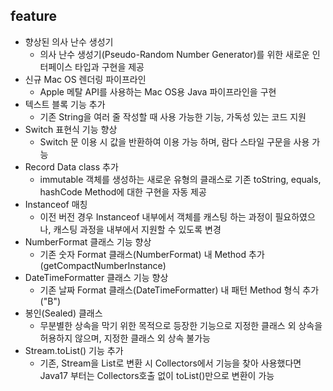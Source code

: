 ## feature
- 향상된 의사 난수 생성기 
  - 의사 난수 생성기(Pseudo-Random Number Generator)를 위한 새로운 인터페이스 타입과 구현을 제공
- 신규 Mac OS 렌더링 파이프라인
  - Apple 메탈 API를 사용하는 Mac OS용 Java 파이프라인을 구현
- 텍스트 블록 기능 추가
  - 기존 String을 여러 줄 작성할 때 사용 가능한 기능, 가독성 있는 코드 지원
- Switch 표현식 기능 향상
  - Switch 문 이용 시 값을 반환하여 이용 가능 하며, 람다 스타일 구문을 사용 가능
- Record Data class 추가
  - immutable 객체를 생성하는 새로운 유형의 클래스로 기존 toString, equals, hashCode Method에 대한 구현을 자동 제공
- Instanceof 매칭
  - 이전 버전 경우 Instanceof 내부에서 객체를 캐스팅 하는 과정이 필요하였으나, 캐스팅 과정을 내부에서 지원할 수 있도록 변경
- NumberFormat 클래스 기능 향상
  - 기존 숫자 Format 클래스(NumberFormat) 내 Method 추가(getCompactNumberInstance)
- DateTimeFormatter 클래스 기능 향상
  - 기존 날짜 Format 클래스(DateTimeFormatter) 내 패턴 Method 형식 추가("B")
- 봉인(Sealed) 클래스
  - 무분별한 상속을 막기 위한 목적으로 등장한 기능으로 지정한 클래스 외 상속을 허용하지 않으며, 지정한 클래스 외 상속 불가능
- Stream.toList() 기능 추가
  - 기존, Stream을 List로 변환 시 Collectors에서 기능을 찾아 사용했다면 Java17 부터는 Collectors호출 없이 toList()만으로 변환이 가능